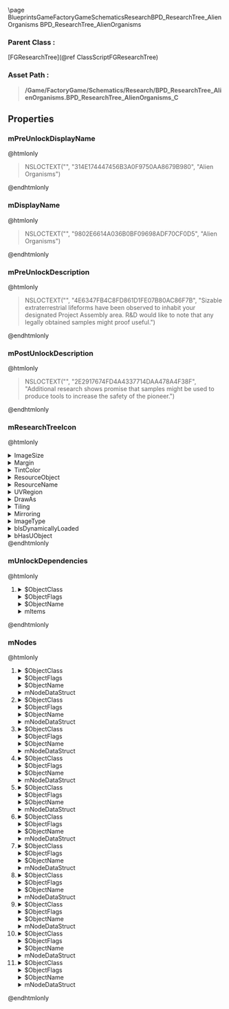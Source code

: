 \page BlueprintsGameFactoryGameSchematicsResearchBPD_ResearchTree_AlienOrganisms BPD_ResearchTree_AlienOrganisms
### Parent Class :
[FGResearchTree](@ref ClassScriptFGResearchTree)
### Asset Path :
<b><blockquote>/Game/FactoryGame/Schematics/Research/BPD_ResearchTree_AlienOrganisms.BPD_ResearchTree_AlienOrganisms_C</blockquote></b>
## Properties

### mPreUnlockDisplayName
@htmlonly
<blockquote>NSLOCTEXT("", "314E174447456B3A0F9750AA8679B980", "Alien Organisms")</blockquote>
@endhtmlonly

### mDisplayName
@htmlonly
<blockquote>NSLOCTEXT("", "9802E6614A036B0BF09698ADF70CF0D5", "Alien Organisms")</blockquote>
@endhtmlonly

### mPreUnlockDescription
@htmlonly
<blockquote>NSLOCTEXT("", "4E6347FB4C8FD861D1FE07B80AC86F7B", "Sizable extraterrestrial lifeforms have been observed to inhabit your designated Project Assembly area. R&D would like to note that any legally obtained samples might proof useful.")</blockquote>
@endhtmlonly

### mPostUnlockDescription
@htmlonly
<blockquote>NSLOCTEXT("", "2E2917674FD4A4337714DAA478A4F38F", "Additional research shows promise that samples might be used to produce tools to increase the safety of the pioneer.")</blockquote>
@endhtmlonly

### mResearchTreeIcon
@htmlonly
<details>
 <summary>ImageSize</summary>
<details>
 <summary>X</summary>
<blockquote>256</blockquote>
</details>
<details>
 <summary>Y</summary>
<blockquote>256</blockquote>
</details>
</details>
<details>
 <summary>Margin</summary>
<details>
 <summary>Left</summary>
<blockquote>0</blockquote>
</details>
<details>
 <summary>Top</summary>
<blockquote>0</blockquote>
</details>
<details>
 <summary>Right</summary>
<blockquote>0</blockquote>
</details>
<details>
 <summary>Bottom</summary>
<blockquote>0</blockquote>
</details>
</details>
<details>
 <summary>TintColor</summary>
<details>
 <summary>SpecifiedColor</summary>
<details>
 <summary>R</summary>
<blockquote>1</blockquote>
</details>
<details>
 <summary>G</summary>
<blockquote>1</blockquote>
</details>
<details>
 <summary>B</summary>
<blockquote>1</blockquote>
</details>
<details>
 <summary>A</summary>
<blockquote>1</blockquote>
</details>
</details>
<details>
 <summary>ColorUseRule</summary>
<blockquote>0</blockquote>
</details>
</details>
<details>
 <summary>ResourceObject</summary>
<details>
 <summary>$Empty</summary>
<blockquote>True</blockquote>
</details>
</details>
<details>
 <summary>ResourceName</summary>
<blockquote>None</blockquote>
</details>
<details>
 <summary>UVRegion</summary>
<details>
 <summary>Min</summary>
<details>
 <summary>X</summary>
<blockquote>0</blockquote>
</details>
<details>
 <summary>Y</summary>
<blockquote>0</blockquote>
</details>
</details>
<details>
 <summary>Max</summary>
<details>
 <summary>X</summary>
<blockquote>0</blockquote>
</details>
<details>
 <summary>Y</summary>
<blockquote>0</blockquote>
</details>
</details>
<details>
 <summary>bIsValid</summary>
<blockquote>0</blockquote>
</details>
</details>
<details>
 <summary>DrawAs</summary>
<blockquote>3</blockquote>
</details>
<details>
 <summary>Tiling</summary>
<blockquote>0</blockquote>
</details>
<details>
 <summary>Mirroring</summary>
<blockquote>0</blockquote>
</details>
<details>
 <summary>ImageType</summary>
<blockquote>0</blockquote>
</details>
<details>
 <summary>bIsDynamicallyLoaded</summary>
<blockquote>False</blockquote>
</details>
<details>
 <summary>bHasUObject</summary>
<blockquote>False</blockquote>
</details>
@endhtmlonly

### mUnlockDependencies
@htmlonly
<ol>
<li>
<details>
 <summary>$ObjectClass</summary>
<b><a href="_blueprints_game_factory_game_availability_dependencies_b_p__item_picked_up_dependency.html"><blockquote>BP_ItemPickedUpDependency</blockquote></a></b>
</details>
<details>
 <summary>$ObjectFlags</summary>
<blockquote>2621481</blockquote>
</details>
<details>
 <summary>$ObjectName</summary>
<blockquote>BP_ItemPickedUpDependency_C_0</blockquote>
</details>
<details>
 <summary>mItems</summary>
<ol>
<li>
<b><a href="_blueprints_game_factory_game_resource_parts_animal_parts_desc__hog_parts.html"><blockquote>Desc_HogParts</blockquote></a></b>
</li>
<li>
<b><a href="_blueprints_game_factory_game_resource_parts_animal_parts_desc__spitter_parts.html"><blockquote>Desc_SpitterParts</blockquote></a></b>
</li>
</ol>
</details>
</li>
</ol>
@endhtmlonly

### mNodes
@htmlonly
<ol>
<li>
<details>
 <summary>$ObjectClass</summary>
<b><a href="_blueprints_game_factory_game_schematics_research_b_p_d__research_tree_node.html"><blockquote>BPD_ResearchTreeNode</blockquote></a></b>
</details>
<details>
 <summary>$ObjectFlags</summary>
<blockquote>2621442</blockquote>
</details>
<details>
 <summary>$ObjectName</summary>
<blockquote>BPD_ResearchTreeNode_C_61</blockquote>
</details>
<details>
 <summary>mNodeDataStruct</summary>
<details>
 <summary>Schematic_27_3663A42446FDB4387D0C81AFC23E225B</summary>
<b><a href="_blueprints_game_factory_game_schematics_research_alien_organisms__r_s_research__a_carapace_1.html"><blockquote>Research_ACarapace_1</blockquote></a></b>
</details>
<details>
 <summary>Coordinates_23_5A3DE6C040C7026EDEA49E9CE8612292</summary>
<details>
 <summary>X_2_3FF107F84D30EB52DD50898C7D2CAD67</summary>
<blockquote>2</blockquote>
</details>
<details>
 <summary>Y_4_F18C5B824136D7759146338CAA496F0A</summary>
<blockquote>1</blockquote>
</details>
</details>
<details>
 <summary>Parents_20_7A099B96409362536B743BA1CC77C234</summary>
<ol>
<li>
<details>
 <summary>X_2_3FF107F84D30EB52DD50898C7D2CAD67</summary>
<blockquote>2</blockquote>
</details>
</li>
</ol>
</details>
<details>
 <summary>ChildrenAndRoads_34_758C9E0D4F09DAF4BBAD309358952A0A</summary>
<ol>
<li>
<details>
 <summary>Key</summary>
<details>
 <summary>X_2_3FF107F84D30EB52DD50898C7D2CAD67</summary>
<blockquote>2</blockquote>
</details>
<details>
 <summary>Y_4_F18C5B824136D7759146338CAA496F0A</summary>
<blockquote>2</blockquote>
</details>
</details>
<details>
 <summary>Value</summary>
<details>
 <summary>Points_10_9533B9104470D8E053E7ACA5C4C9F865</summary>
<ol>
<li>
<details>
 <summary>X_2_3FF107F84D30EB52DD50898C7D2CAD67</summary>
<blockquote>2</blockquote>
</details>
<details>
 <summary>Y_4_F18C5B824136D7759146338CAA496F0A</summary>
<blockquote>2</blockquote>
</details>
</li>
</ol>
</details>
</details>
</li>
<li>
<details>
 <summary>Key</summary>
<details>
 <summary>X_2_3FF107F84D30EB52DD50898C7D2CAD67</summary>
<blockquote>1</blockquote>
</details>
<details>
 <summary>Y_4_F18C5B824136D7759146338CAA496F0A</summary>
<blockquote>3</blockquote>
</details>
</details>
<details>
 <summary>Value</summary>
<details>
 <summary>Points_10_9533B9104470D8E053E7ACA5C4C9F865</summary>
<ol>
<li>
<details>
 <summary>X_2_3FF107F84D30EB52DD50898C7D2CAD67</summary>
<blockquote>1</blockquote>
</details>
<details>
 <summary>Y_4_F18C5B824136D7759146338CAA496F0A</summary>
<blockquote>2</blockquote>
</details>
</li>
<li>
<details>
 <summary>X_2_3FF107F84D30EB52DD50898C7D2CAD67</summary>
<blockquote>1</blockquote>
</details>
<details>
 <summary>Y_4_F18C5B824136D7759146338CAA496F0A</summary>
<blockquote>3</blockquote>
</details>
</li>
</ol>
</details>
</details>
</li>
<li>
<details>
 <summary>Key</summary>
<details>
 <summary>X_2_3FF107F84D30EB52DD50898C7D2CAD67</summary>
<blockquote>3</blockquote>
</details>
<details>
 <summary>Y_4_F18C5B824136D7759146338CAA496F0A</summary>
<blockquote>3</blockquote>
</details>
</details>
<details>
 <summary>Value</summary>
<details>
 <summary>Points_10_9533B9104470D8E053E7ACA5C4C9F865</summary>
<ol>
<li>
<details>
 <summary>X_2_3FF107F84D30EB52DD50898C7D2CAD67</summary>
<blockquote>3</blockquote>
</details>
<details>
 <summary>Y_4_F18C5B824136D7759146338CAA496F0A</summary>
<blockquote>2</blockquote>
</details>
</li>
<li>
<details>
 <summary>X_2_3FF107F84D30EB52DD50898C7D2CAD67</summary>
<blockquote>3</blockquote>
</details>
<details>
 <summary>Y_4_F18C5B824136D7759146338CAA496F0A</summary>
<blockquote>3</blockquote>
</details>
</li>
</ol>
</details>
</details>
</li>
</ol>
</details>
<details>
 <summary>UnhiddenBy_38_909B07D7461225A33C48A68A7139FE63</summary>
<ol>
<li>
<details>
 <summary>X_2_3FF107F84D30EB52DD50898C7D2CAD67</summary>
<blockquote>2</blockquote>
</details>
</li>
</ol>
</details>
<details>
 <summary>NodesToUnhide_33_A6E465554D49C98EE2A0ECB493BE5CBA</summary>
<ol>
<li>
<details>
 <summary>X_2_3FF107F84D30EB52DD50898C7D2CAD67</summary>
<blockquote>2</blockquote>
</details>
<details>
 <summary>Y_4_F18C5B824136D7759146338CAA496F0A</summary>
<blockquote>2</blockquote>
</details>
</li>
<li>
<details>
 <summary>X_2_3FF107F84D30EB52DD50898C7D2CAD67</summary>
<blockquote>1</blockquote>
</details>
<details>
 <summary>Y_4_F18C5B824136D7759146338CAA496F0A</summary>
<blockquote>3</blockquote>
</details>
</li>
<li>
<details>
 <summary>X_2_3FF107F84D30EB52DD50898C7D2CAD67</summary>
<blockquote>2</blockquote>
</details>
<details>
 <summary>Y_4_F18C5B824136D7759146338CAA496F0A</summary>
<blockquote>3</blockquote>
</details>
</li>
<li>
<details>
 <summary>X_2_3FF107F84D30EB52DD50898C7D2CAD67</summary>
<blockquote>3</blockquote>
</details>
<details>
 <summary>Y_4_F18C5B824136D7759146338CAA496F0A</summary>
<blockquote>3</blockquote>
</details>
</li>
</ol>
</details>
</details>
</li>
<li>
<details>
 <summary>$ObjectClass</summary>
<b><a href="_blueprints_game_factory_game_schematics_research_b_p_d__research_tree_node.html"><blockquote>BPD_ResearchTreeNode</blockquote></a></b>
</details>
<details>
 <summary>$ObjectFlags</summary>
<blockquote>2621442</blockquote>
</details>
<details>
 <summary>$ObjectName</summary>
<blockquote>BPD_ResearchTreeNode_C_62</blockquote>
</details>
<details>
 <summary>mNodeDataStruct</summary>
<details>
 <summary>Schematic_27_3663A42446FDB4387D0C81AFC23E225B</summary>
<b><a href="_blueprints_game_factory_game_schematics_research_alien_organisms__r_s_research__a_carapace_0.html"><blockquote>Research_ACarapace_0</blockquote></a></b>
</details>
<details>
 <summary>Coordinates_23_5A3DE6C040C7026EDEA49E9CE8612292</summary>
<details>
 <summary>X_2_3FF107F84D30EB52DD50898C7D2CAD67</summary>
<blockquote>2</blockquote>
</details>
</details>
<details>
 <summary>ChildrenAndRoads_34_758C9E0D4F09DAF4BBAD309358952A0A</summary>
<ol>
<li>
<details>
 <summary>Key</summary>
<details>
 <summary>X_2_3FF107F84D30EB52DD50898C7D2CAD67</summary>
<blockquote>2</blockquote>
</details>
<details>
 <summary>Y_4_F18C5B824136D7759146338CAA496F0A</summary>
<blockquote>1</blockquote>
</details>
</details>
<details>
 <summary>Value</summary>
<details>
 <summary>Points_10_9533B9104470D8E053E7ACA5C4C9F865</summary>
<ol>
<li>
<details>
 <summary>X_2_3FF107F84D30EB52DD50898C7D2CAD67</summary>
<blockquote>2</blockquote>
</details>
<details>
 <summary>Y_4_F18C5B824136D7759146338CAA496F0A</summary>
<blockquote>1</blockquote>
</details>
</li>
</ol>
</details>
</details>
</li>
</ol>
</details>
<details>
 <summary>NodesToUnhide_33_A6E465554D49C98EE2A0ECB493BE5CBA</summary>
<ol>
<li>
<details>
 <summary>X_2_3FF107F84D30EB52DD50898C7D2CAD67</summary>
<blockquote>2</blockquote>
</details>
<details>
 <summary>Y_4_F18C5B824136D7759146338CAA496F0A</summary>
<blockquote>1</blockquote>
</details>
</li>
</ol>
</details>
</details>
</li>
<li>
<details>
 <summary>$ObjectClass</summary>
<b><a href="_blueprints_game_factory_game_schematics_research_b_p_d__research_tree_node.html"><blockquote>BPD_ResearchTreeNode</blockquote></a></b>
</details>
<details>
 <summary>$ObjectFlags</summary>
<blockquote>2621442</blockquote>
</details>
<details>
 <summary>$ObjectName</summary>
<blockquote>BPD_ResearchTreeNode_C_63</blockquote>
</details>
<details>
 <summary>mNodeDataStruct</summary>
<details>
 <summary>Schematic_27_3663A42446FDB4387D0C81AFC23E225B</summary>
<b><a href="_blueprints_game_factory_game_schematics_research_alien_organisms__r_s_research__a_carapace_3.html"><blockquote>Research_ACarapace_3</blockquote></a></b>
</details>
<details>
 <summary>Coordinates_23_5A3DE6C040C7026EDEA49E9CE8612292</summary>
<details>
 <summary>X_2_3FF107F84D30EB52DD50898C7D2CAD67</summary>
<blockquote>1</blockquote>
</details>
<details>
 <summary>Y_4_F18C5B824136D7759146338CAA496F0A</summary>
<blockquote>3</blockquote>
</details>
</details>
<details>
 <summary>Parents_20_7A099B96409362536B743BA1CC77C234</summary>
<ol>
<li>
<details>
 <summary>X_2_3FF107F84D30EB52DD50898C7D2CAD67</summary>
<blockquote>2</blockquote>
</details>
<details>
 <summary>Y_4_F18C5B824136D7759146338CAA496F0A</summary>
<blockquote>1</blockquote>
</details>
</li>
</ol>
</details>
<details>
 <summary>UnhiddenBy_38_909B07D7461225A33C48A68A7139FE63</summary>
<ol>
<li>
<details>
 <summary>X_2_3FF107F84D30EB52DD50898C7D2CAD67</summary>
<blockquote>2</blockquote>
</details>
<details>
 <summary>Y_4_F18C5B824136D7759146338CAA496F0A</summary>
<blockquote>1</blockquote>
</details>
</li>
</ol>
</details>
</details>
</li>
<li>
<details>
 <summary>$ObjectClass</summary>
<b><a href="_blueprints_game_factory_game_schematics_research_b_p_d__research_tree_node.html"><blockquote>BPD_ResearchTreeNode</blockquote></a></b>
</details>
<details>
 <summary>$ObjectFlags</summary>
<blockquote>2621442</blockquote>
</details>
<details>
 <summary>$ObjectName</summary>
<blockquote>BPD_ResearchTreeNode_C_64</blockquote>
</details>
<details>
 <summary>mNodeDataStruct</summary>
<details>
 <summary>Schematic_27_3663A42446FDB4387D0C81AFC23E225B</summary>
<b><a href="_blueprints_game_factory_game_schematics_research_alien_organisms__r_s_research__a_carapace_2_1.html"><blockquote>Research_ACarapace_2_1</blockquote></a></b>
</details>
<details>
 <summary>Coordinates_23_5A3DE6C040C7026EDEA49E9CE8612292</summary>
<details>
 <summary>X_2_3FF107F84D30EB52DD50898C7D2CAD67</summary>
<blockquote>2</blockquote>
</details>
<details>
 <summary>Y_4_F18C5B824136D7759146338CAA496F0A</summary>
<blockquote>3</blockquote>
</details>
</details>
<details>
 <summary>Parents_20_7A099B96409362536B743BA1CC77C234</summary>
<ol>
<li>
<details>
 <summary>X_2_3FF107F84D30EB52DD50898C7D2CAD67</summary>
<blockquote>2</blockquote>
</details>
<details>
 <summary>Y_4_F18C5B824136D7759146338CAA496F0A</summary>
<blockquote>2</blockquote>
</details>
</li>
</ol>
</details>
<details>
 <summary>UnhiddenBy_38_909B07D7461225A33C48A68A7139FE63</summary>
<ol>
<li>
<details>
 <summary>X_2_3FF107F84D30EB52DD50898C7D2CAD67</summary>
<blockquote>2</blockquote>
</details>
<details>
 <summary>Y_4_F18C5B824136D7759146338CAA496F0A</summary>
<blockquote>1</blockquote>
</details>
</li>
</ol>
</details>
</details>
</li>
<li>
<details>
 <summary>$ObjectClass</summary>
<b><a href="_blueprints_game_factory_game_schematics_research_b_p_d__research_tree_node.html"><blockquote>BPD_ResearchTreeNode</blockquote></a></b>
</details>
<details>
 <summary>$ObjectFlags</summary>
<blockquote>2621442</blockquote>
</details>
<details>
 <summary>$ObjectName</summary>
<blockquote>BPD_ResearchTreeNode_C_65</blockquote>
</details>
<details>
 <summary>mNodeDataStruct</summary>
<details>
 <summary>Schematic_27_3663A42446FDB4387D0C81AFC23E225B</summary>
<b><a href="_blueprints_game_factory_game_schematics_research_alien_organisms__r_s_research__a_carapace_2.html"><blockquote>Research_ACarapace_2</blockquote></a></b>
</details>
<details>
 <summary>Coordinates_23_5A3DE6C040C7026EDEA49E9CE8612292</summary>
<details>
 <summary>X_2_3FF107F84D30EB52DD50898C7D2CAD67</summary>
<blockquote>2</blockquote>
</details>
<details>
 <summary>Y_4_F18C5B824136D7759146338CAA496F0A</summary>
<blockquote>2</blockquote>
</details>
</details>
<details>
 <summary>Parents_20_7A099B96409362536B743BA1CC77C234</summary>
<ol>
<li>
<details>
 <summary>X_2_3FF107F84D30EB52DD50898C7D2CAD67</summary>
<blockquote>2</blockquote>
</details>
<details>
 <summary>Y_4_F18C5B824136D7759146338CAA496F0A</summary>
<blockquote>1</blockquote>
</details>
</li>
</ol>
</details>
<details>
 <summary>ChildrenAndRoads_34_758C9E0D4F09DAF4BBAD309358952A0A</summary>
<ol>
<li>
<details>
 <summary>Key</summary>
<details>
 <summary>X_2_3FF107F84D30EB52DD50898C7D2CAD67</summary>
<blockquote>2</blockquote>
</details>
<details>
 <summary>Y_4_F18C5B824136D7759146338CAA496F0A</summary>
<blockquote>3</blockquote>
</details>
</details>
<details>
 <summary>Value</summary>
<details>
 <summary>Points_10_9533B9104470D8E053E7ACA5C4C9F865</summary>
<ol>
<li>
<details>
 <summary>X_2_3FF107F84D30EB52DD50898C7D2CAD67</summary>
<blockquote>2</blockquote>
</details>
<details>
 <summary>Y_4_F18C5B824136D7759146338CAA496F0A</summary>
<blockquote>3</blockquote>
</details>
</li>
</ol>
</details>
</details>
</li>
</ol>
</details>
<details>
 <summary>UnhiddenBy_38_909B07D7461225A33C48A68A7139FE63</summary>
<ol>
<li>
<details>
 <summary>X_2_3FF107F84D30EB52DD50898C7D2CAD67</summary>
<blockquote>2</blockquote>
</details>
<details>
 <summary>Y_4_F18C5B824136D7759146338CAA496F0A</summary>
<blockquote>1</blockquote>
</details>
</li>
</ol>
</details>
</details>
</li>
<li>
<details>
 <summary>$ObjectClass</summary>
<b><a href="_blueprints_game_factory_game_schematics_research_b_p_d__research_tree_node.html"><blockquote>BPD_ResearchTreeNode</blockquote></a></b>
</details>
<details>
 <summary>$ObjectFlags</summary>
<blockquote>2621442</blockquote>
</details>
<details>
 <summary>$ObjectName</summary>
<blockquote>BPD_ResearchTreeNode_C_66</blockquote>
</details>
<details>
 <summary>mNodeDataStruct</summary>
<details>
 <summary>Schematic_27_3663A42446FDB4387D0C81AFC23E225B</summary>
<b><a href="_blueprints_game_factory_game_schematics_research_alien_organisms__r_s_research__a_organs_2.html"><blockquote>Research_AOrgans_2</blockquote></a></b>
</details>
<details>
 <summary>Coordinates_23_5A3DE6C040C7026EDEA49E9CE8612292</summary>
<details>
 <summary>X_2_3FF107F84D30EB52DD50898C7D2CAD67</summary>
<blockquote>4</blockquote>
</details>
<details>
 <summary>Y_4_F18C5B824136D7759146338CAA496F0A</summary>
<blockquote>2</blockquote>
</details>
</details>
<details>
 <summary>Parents_20_7A099B96409362536B743BA1CC77C234</summary>
<ol>
<li>
<details>
 <summary>X_2_3FF107F84D30EB52DD50898C7D2CAD67</summary>
<blockquote>4</blockquote>
</details>
<details>
 <summary>Y_4_F18C5B824136D7759146338CAA496F0A</summary>
<blockquote>1</blockquote>
</details>
</li>
</ol>
</details>
<details>
 <summary>UnhiddenBy_38_909B07D7461225A33C48A68A7139FE63</summary>
<ol>
<li>
<details>
 <summary>X_2_3FF107F84D30EB52DD50898C7D2CAD67</summary>
<blockquote>4</blockquote>
</details>
<details>
 <summary>Y_4_F18C5B824136D7759146338CAA496F0A</summary>
<blockquote>1</blockquote>
</details>
</li>
</ol>
</details>
</details>
</li>
<li>
<details>
 <summary>$ObjectClass</summary>
<b><a href="_blueprints_game_factory_game_schematics_research_b_p_d__research_tree_node.html"><blockquote>BPD_ResearchTreeNode</blockquote></a></b>
</details>
<details>
 <summary>$ObjectFlags</summary>
<blockquote>2621442</blockquote>
</details>
<details>
 <summary>$ObjectName</summary>
<blockquote>BPD_ResearchTreeNode_C_67</blockquote>
</details>
<details>
 <summary>mNodeDataStruct</summary>
<details>
 <summary>Schematic_27_3663A42446FDB4387D0C81AFC23E225B</summary>
<b><a href="_blueprints_game_factory_game_schematics_research_alien_organisms__r_s_research__a_organs_1.html"><blockquote>Research_AOrgans_1</blockquote></a></b>
</details>
<details>
 <summary>Coordinates_23_5A3DE6C040C7026EDEA49E9CE8612292</summary>
<details>
 <summary>X_2_3FF107F84D30EB52DD50898C7D2CAD67</summary>
<blockquote>4</blockquote>
</details>
<details>
 <summary>Y_4_F18C5B824136D7759146338CAA496F0A</summary>
<blockquote>1</blockquote>
</details>
</details>
<details>
 <summary>Parents_20_7A099B96409362536B743BA1CC77C234</summary>
<ol>
<li>
<details>
 <summary>X_2_3FF107F84D30EB52DD50898C7D2CAD67</summary>
<blockquote>4</blockquote>
</details>
</li>
</ol>
</details>
<details>
 <summary>ChildrenAndRoads_34_758C9E0D4F09DAF4BBAD309358952A0A</summary>
<ol>
<li>
<details>
 <summary>Key</summary>
<details>
 <summary>X_2_3FF107F84D30EB52DD50898C7D2CAD67</summary>
<blockquote>4</blockquote>
</details>
<details>
 <summary>Y_4_F18C5B824136D7759146338CAA496F0A</summary>
<blockquote>2</blockquote>
</details>
</details>
<details>
 <summary>Value</summary>
<details>
 <summary>Points_10_9533B9104470D8E053E7ACA5C4C9F865</summary>
<ol>
<li>
<details>
 <summary>X_2_3FF107F84D30EB52DD50898C7D2CAD67</summary>
<blockquote>4</blockquote>
</details>
<details>
 <summary>Y_4_F18C5B824136D7759146338CAA496F0A</summary>
<blockquote>2</blockquote>
</details>
</li>
</ol>
</details>
</details>
</li>
<li>
<details>
 <summary>Key</summary>
<details>
 <summary>X_2_3FF107F84D30EB52DD50898C7D2CAD67</summary>
<blockquote>5</blockquote>
</details>
<details>
 <summary>Y_4_F18C5B824136D7759146338CAA496F0A</summary>
<blockquote>3</blockquote>
</details>
</details>
<details>
 <summary>Value</summary>
<details>
 <summary>Points_10_9533B9104470D8E053E7ACA5C4C9F865</summary>
<ol>
<li>
<details>
 <summary>X_2_3FF107F84D30EB52DD50898C7D2CAD67</summary>
<blockquote>5</blockquote>
</details>
<details>
 <summary>Y_4_F18C5B824136D7759146338CAA496F0A</summary>
<blockquote>2</blockquote>
</details>
</li>
<li>
<details>
 <summary>X_2_3FF107F84D30EB52DD50898C7D2CAD67</summary>
<blockquote>5</blockquote>
</details>
<details>
 <summary>Y_4_F18C5B824136D7759146338CAA496F0A</summary>
<blockquote>3</blockquote>
</details>
</li>
</ol>
</details>
</details>
</li>
<li>
<details>
 <summary>Key</summary>
<details>
 <summary>X_2_3FF107F84D30EB52DD50898C7D2CAD67</summary>
<blockquote>3</blockquote>
</details>
<details>
 <summary>Y_4_F18C5B824136D7759146338CAA496F0A</summary>
<blockquote>3</blockquote>
</details>
</details>
<details>
 <summary>Value</summary>
<details>
 <summary>Points_10_9533B9104470D8E053E7ACA5C4C9F865</summary>
<ol>
<li>
<details>
 <summary>X_2_3FF107F84D30EB52DD50898C7D2CAD67</summary>
<blockquote>3</blockquote>
</details>
<details>
 <summary>Y_4_F18C5B824136D7759146338CAA496F0A</summary>
<blockquote>2</blockquote>
</details>
</li>
<li>
<details>
 <summary>X_2_3FF107F84D30EB52DD50898C7D2CAD67</summary>
<blockquote>3</blockquote>
</details>
<details>
 <summary>Y_4_F18C5B824136D7759146338CAA496F0A</summary>
<blockquote>3</blockquote>
</details>
</li>
</ol>
</details>
</details>
</li>
</ol>
</details>
<details>
 <summary>UnhiddenBy_38_909B07D7461225A33C48A68A7139FE63</summary>
<ol>
<li>
<details>
 <summary>X_2_3FF107F84D30EB52DD50898C7D2CAD67</summary>
<blockquote>4</blockquote>
</details>
</li>
</ol>
</details>
<details>
 <summary>NodesToUnhide_33_A6E465554D49C98EE2A0ECB493BE5CBA</summary>
<ol>
<li>
<details>
 <summary>X_2_3FF107F84D30EB52DD50898C7D2CAD67</summary>
<blockquote>4</blockquote>
</details>
<details>
 <summary>Y_4_F18C5B824136D7759146338CAA496F0A</summary>
<blockquote>2</blockquote>
</details>
</li>
<li>
<details>
 <summary>X_2_3FF107F84D30EB52DD50898C7D2CAD67</summary>
<blockquote>5</blockquote>
</details>
<details>
 <summary>Y_4_F18C5B824136D7759146338CAA496F0A</summary>
<blockquote>3</blockquote>
</details>
</li>
<li>
<details>
 <summary>X_2_3FF107F84D30EB52DD50898C7D2CAD67</summary>
<blockquote>3</blockquote>
</details>
<details>
 <summary>Y_4_F18C5B824136D7759146338CAA496F0A</summary>
<blockquote>3</blockquote>
</details>
</li>
</ol>
</details>
</details>
</li>
<li>
<details>
 <summary>$ObjectClass</summary>
<b><a href="_blueprints_game_factory_game_schematics_research_b_p_d__research_tree_node.html"><blockquote>BPD_ResearchTreeNode</blockquote></a></b>
</details>
<details>
 <summary>$ObjectFlags</summary>
<blockquote>2621442</blockquote>
</details>
<details>
 <summary>$ObjectName</summary>
<blockquote>BPD_ResearchTreeNode_C_68</blockquote>
</details>
<details>
 <summary>mNodeDataStruct</summary>
<details>
 <summary>Schematic_27_3663A42446FDB4387D0C81AFC23E225B</summary>
<b><a href="_blueprints_game_factory_game_schematics_research_alien_organisms__r_s_research__a_organs_3.html"><blockquote>Research_AOrgans_3</blockquote></a></b>
</details>
<details>
 <summary>Coordinates_23_5A3DE6C040C7026EDEA49E9CE8612292</summary>
<details>
 <summary>X_2_3FF107F84D30EB52DD50898C7D2CAD67</summary>
<blockquote>5</blockquote>
</details>
<details>
 <summary>Y_4_F18C5B824136D7759146338CAA496F0A</summary>
<blockquote>3</blockquote>
</details>
</details>
<details>
 <summary>Parents_20_7A099B96409362536B743BA1CC77C234</summary>
<ol>
<li>
<details>
 <summary>X_2_3FF107F84D30EB52DD50898C7D2CAD67</summary>
<blockquote>4</blockquote>
</details>
<details>
 <summary>Y_4_F18C5B824136D7759146338CAA496F0A</summary>
<blockquote>1</blockquote>
</details>
</li>
</ol>
</details>
<details>
 <summary>UnhiddenBy_38_909B07D7461225A33C48A68A7139FE63</summary>
<ol>
<li>
<details>
 <summary>X_2_3FF107F84D30EB52DD50898C7D2CAD67</summary>
<blockquote>4</blockquote>
</details>
<details>
 <summary>Y_4_F18C5B824136D7759146338CAA496F0A</summary>
<blockquote>1</blockquote>
</details>
</li>
</ol>
</details>
</details>
</li>
<li>
<details>
 <summary>$ObjectClass</summary>
<b><a href="_blueprints_game_factory_game_schematics_research_b_p_d__research_tree_node.html"><blockquote>BPD_ResearchTreeNode</blockquote></a></b>
</details>
<details>
 <summary>$ObjectFlags</summary>
<blockquote>2621442</blockquote>
</details>
<details>
 <summary>$ObjectName</summary>
<blockquote>BPD_ResearchTreeNode_C_69</blockquote>
</details>
<details>
 <summary>mNodeDataStruct</summary>
<details>
 <summary>Schematic_27_3663A42446FDB4387D0C81AFC23E225B</summary>
<b><a href="_blueprints_game_factory_game_schematics_research_alien_organisms__r_s_research__a_organs_0.html"><blockquote>Research_AOrgans_0</blockquote></a></b>
</details>
<details>
 <summary>Coordinates_23_5A3DE6C040C7026EDEA49E9CE8612292</summary>
<details>
 <summary>X_2_3FF107F84D30EB52DD50898C7D2CAD67</summary>
<blockquote>4</blockquote>
</details>
</details>
<details>
 <summary>ChildrenAndRoads_34_758C9E0D4F09DAF4BBAD309358952A0A</summary>
<ol>
<li>
<details>
 <summary>Key</summary>
<details>
 <summary>X_2_3FF107F84D30EB52DD50898C7D2CAD67</summary>
<blockquote>4</blockquote>
</details>
<details>
 <summary>Y_4_F18C5B824136D7759146338CAA496F0A</summary>
<blockquote>1</blockquote>
</details>
</details>
<details>
 <summary>Value</summary>
<details>
 <summary>Points_10_9533B9104470D8E053E7ACA5C4C9F865</summary>
<ol>
<li>
<details>
 <summary>X_2_3FF107F84D30EB52DD50898C7D2CAD67</summary>
<blockquote>4</blockquote>
</details>
<details>
 <summary>Y_4_F18C5B824136D7759146338CAA496F0A</summary>
<blockquote>1</blockquote>
</details>
</li>
</ol>
</details>
</details>
</li>
</ol>
</details>
<details>
 <summary>NodesToUnhide_33_A6E465554D49C98EE2A0ECB493BE5CBA</summary>
<ol>
<li>
<details>
 <summary>X_2_3FF107F84D30EB52DD50898C7D2CAD67</summary>
<blockquote>4</blockquote>
</details>
<details>
 <summary>Y_4_F18C5B824136D7759146338CAA496F0A</summary>
<blockquote>1</blockquote>
</details>
</li>
</ol>
</details>
</details>
</li>
<li>
<details>
 <summary>$ObjectClass</summary>
<b><a href="_blueprints_game_factory_game_schematics_research_b_p_d__research_tree_node.html"><blockquote>BPD_ResearchTreeNode</blockquote></a></b>
</details>
<details>
 <summary>$ObjectFlags</summary>
<blockquote>2621442</blockquote>
</details>
<details>
 <summary>$ObjectName</summary>
<blockquote>BPD_ResearchTreeNode_C_70</blockquote>
</details>
<details>
 <summary>mNodeDataStruct</summary>
<details>
 <summary>Schematic_27_3663A42446FDB4387D0C81AFC23E225B</summary>
<b><a href="_blueprints_game_factory_game_schematics_research_alien_organisms__r_s_research__a_organisms_1.html"><blockquote>Research_AOrganisms_1</blockquote></a></b>
</details>
<details>
 <summary>Coordinates_23_5A3DE6C040C7026EDEA49E9CE8612292</summary>
<details>
 <summary>X_2_3FF107F84D30EB52DD50898C7D2CAD67</summary>
<blockquote>3</blockquote>
</details>
<details>
 <summary>Y_4_F18C5B824136D7759146338CAA496F0A</summary>
<blockquote>3</blockquote>
</details>
</details>
<details>
 <summary>Parents_20_7A099B96409362536B743BA1CC77C234</summary>
<ol>
<li>
<details>
 <summary>X_2_3FF107F84D30EB52DD50898C7D2CAD67</summary>
<blockquote>2</blockquote>
</details>
<details>
 <summary>Y_4_F18C5B824136D7759146338CAA496F0A</summary>
<blockquote>1</blockquote>
</details>
</li>
<li>
<details>
 <summary>X_2_3FF107F84D30EB52DD50898C7D2CAD67</summary>
<blockquote>4</blockquote>
</details>
<details>
 <summary>Y_4_F18C5B824136D7759146338CAA496F0A</summary>
<blockquote>1</blockquote>
</details>
</li>
</ol>
</details>
<details>
 <summary>ChildrenAndRoads_34_758C9E0D4F09DAF4BBAD309358952A0A</summary>
<ol>
<li>
<details>
 <summary>Key</summary>
<details>
 <summary>X_2_3FF107F84D30EB52DD50898C7D2CAD67</summary>
<blockquote>3</blockquote>
</details>
<details>
 <summary>Y_4_F18C5B824136D7759146338CAA496F0A</summary>
<blockquote>4</blockquote>
</details>
</details>
<details>
 <summary>Value</summary>
<details>
 <summary>Points_10_9533B9104470D8E053E7ACA5C4C9F865</summary>
<ol>
<li>
<details>
 <summary>X_2_3FF107F84D30EB52DD50898C7D2CAD67</summary>
<blockquote>3</blockquote>
</details>
<details>
 <summary>Y_4_F18C5B824136D7759146338CAA496F0A</summary>
<blockquote>4</blockquote>
</details>
</li>
</ol>
</details>
</details>
</li>
</ol>
</details>
<details>
 <summary>UnhiddenBy_38_909B07D7461225A33C48A68A7139FE63</summary>
<ol>
<li>
<details>
 <summary>X_2_3FF107F84D30EB52DD50898C7D2CAD67</summary>
<blockquote>2</blockquote>
</details>
<details>
 <summary>Y_4_F18C5B824136D7759146338CAA496F0A</summary>
<blockquote>1</blockquote>
</details>
</li>
<li>
<details>
 <summary>X_2_3FF107F84D30EB52DD50898C7D2CAD67</summary>
<blockquote>4</blockquote>
</details>
<details>
 <summary>Y_4_F18C5B824136D7759146338CAA496F0A</summary>
<blockquote>1</blockquote>
</details>
</li>
</ol>
</details>
<details>
 <summary>NodesToUnhide_33_A6E465554D49C98EE2A0ECB493BE5CBA</summary>
<ol>
<li>
<details>
 <summary>X_2_3FF107F84D30EB52DD50898C7D2CAD67</summary>
<blockquote>3</blockquote>
</details>
<details>
 <summary>Y_4_F18C5B824136D7759146338CAA496F0A</summary>
<blockquote>4</blockquote>
</details>
</li>
</ol>
</details>
</details>
</li>
<li>
<details>
 <summary>$ObjectClass</summary>
<b><a href="_blueprints_game_factory_game_schematics_research_b_p_d__research_tree_node.html"><blockquote>BPD_ResearchTreeNode</blockquote></a></b>
</details>
<details>
 <summary>$ObjectFlags</summary>
<blockquote>2621442</blockquote>
</details>
<details>
 <summary>$ObjectName</summary>
<blockquote>BPD_ResearchTreeNode_C_71</blockquote>
</details>
<details>
 <summary>mNodeDataStruct</summary>
<details>
 <summary>Schematic_27_3663A42446FDB4387D0C81AFC23E225B</summary>
<b><a href="_blueprints_game_factory_game_schematics_research_alien_organisms__r_s_research__a_organisms_2.html"><blockquote>Research_AOrganisms_2</blockquote></a></b>
</details>
<details>
 <summary>Coordinates_23_5A3DE6C040C7026EDEA49E9CE8612292</summary>
<details>
 <summary>X_2_3FF107F84D30EB52DD50898C7D2CAD67</summary>
<blockquote>3</blockquote>
</details>
<details>
 <summary>Y_4_F18C5B824136D7759146338CAA496F0A</summary>
<blockquote>4</blockquote>
</details>
</details>
<details>
 <summary>Parents_20_7A099B96409362536B743BA1CC77C234</summary>
<ol>
<li>
<details>
 <summary>X_2_3FF107F84D30EB52DD50898C7D2CAD67</summary>
<blockquote>3</blockquote>
</details>
<details>
 <summary>Y_4_F18C5B824136D7759146338CAA496F0A</summary>
<blockquote>3</blockquote>
</details>
</li>
</ol>
</details>
<details>
 <summary>UnhiddenBy_38_909B07D7461225A33C48A68A7139FE63</summary>
<ol>
<li>
<details>
 <summary>X_2_3FF107F84D30EB52DD50898C7D2CAD67</summary>
<blockquote>3</blockquote>
</details>
<details>
 <summary>Y_4_F18C5B824136D7759146338CAA496F0A</summary>
<blockquote>3</blockquote>
</details>
</li>
</ol>
</details>
</details>
</li>
</ol>
@endhtmlonly

